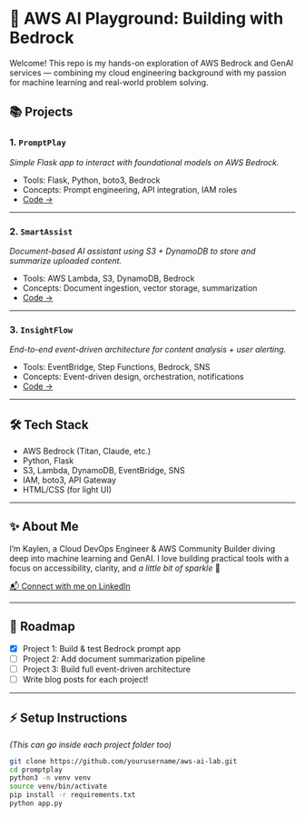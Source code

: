 # 🧠 AWS AI Playground: Building with Bedrock

Welcome! This repo is my hands-on exploration of AWS Bedrock and GenAI services — combining my cloud engineering background with my passion for machine learning and real-world problem solving.

## 📚 Projects

### 1. `PromptPlay`
*Simple Flask app to interact with foundational models on AWS Bedrock.*

- Tools: Flask, Python, boto3, Bedrock
- Concepts: Prompt engineering, API integration, IAM roles
- [Code →](./promptplay)

---

### 2. `SmartAssist`
*Document-based AI assistant using S3 + DynamoDB to store and summarize uploaded content.*

- Tools: AWS Lambda, S3, DynamoDB, Bedrock
- Concepts: Document ingestion, vector storage, summarization
- [Code →](./smartassist)

---

### 3. `InsightFlow`
*End-to-end event-driven architecture for content analysis + user alerting.*

- Tools: EventBridge, Step Functions, Bedrock, SNS
- Concepts: Event-driven design, orchestration, notifications
- [Code →](./insightflow)

---

## 🛠️ Tech Stack

- AWS Bedrock (Titan, Claude, etc.)
- Python, Flask
- S3, Lambda, DynamoDB, EventBridge, SNS
- IAM, boto3, API Gateway
- HTML/CSS (for light UI)

---

## ✨ About Me

I’m Kaylen, a Cloud DevOps Engineer & AWS Community Builder diving deep into machine learning and GenAI. I love building practical tools with a focus on accessibility, clarity, and *a little bit of sparkle* 💫

[📬 Connect with me on LinkedIn](https://www.linkedin.com/in/kaylenanderson)

---

## 🧭 Roadmap

- [x] Project 1: Build & test Bedrock prompt app
- [ ] Project 2: Add document summarization pipeline
- [ ] Project 3: Build full event-driven architecture
- [ ] Write blog posts for each project!

---

## ⚡ Setup Instructions

_(This can go inside each project folder too)_

```bash
git clone https://github.com/yourusername/aws-ai-lab.git
cd promptplay
python3 -m venv venv
source venv/bin/activate
pip install -r requirements.txt
python app.py
